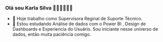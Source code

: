 ### Olá sou Karla Silva 👋👋👋👋👋👋
- 🔭  Hoje trabalho  como Supervisora Reginal de Suporte Técnico.
- 🌱 Estou estudando  Análise de dados com o Power BI ,  Design de Dashboards e Experiencia do Usuário.
Sou iniciante nesse universo de dados, então muita paciência comigo.  
